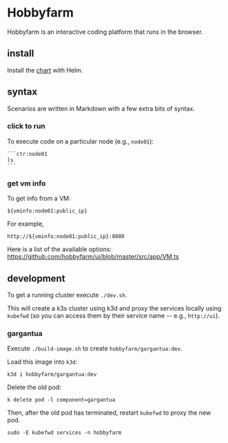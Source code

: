 # Hobbyfarm

Hobbyfarm is an interactive coding platform that runs in the browser.


## install

Install the [chart](chart.md) with Helm.


## syntax

Scenarios are written in Markdown with a few extra bits of syntax.

### click to run

To execute code on a particular node (e.g., `node01`):

    ```ctr:node01
    ls
    ```

### get vm info

To get info from a VM:

    ${vminfo:node01:public_ip}

For example,

    http://${vminfo:node01:public_ip}:8080

Here is a list of the available options: https://github.com/hobbyfarm/ui/blob/master/src/app/VM.ts


## development

To get a running cluster execute `./dev.sh`.

This will create a k3s cluster using k3d and proxy the services locally using `kubefwd` (so you can access them by their service name -- e.g., `http://ui`).


### gargantua

Execute `./build-image.sh` to create `hobbyfarm/gargantua:dev`.

Load this image into `k3d`:

    k3d i hobbyfarm/gargantua:dev

Delete the old pod:

    k delete pod -l component=gargantua

Then, after the old pod has terminated, restart `kubefwd` to proxy the new pod.

    sudo -E kubefwd services -n hobbyfarm
